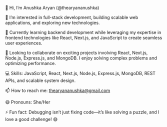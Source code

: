 👋 Hi, I’m Anushka Aryan (@thearyananushka)

👀 I’m interested in full-stack development, building scalable web applications, and exploring new technologies.

🌱 Currently learning backend development while leveraging my expertise in frontend technologies like React, Next.js, and JavaScript to create seamless user experiences.

💞️ Looking to collaborate on exciting projects involving React, Next.js, Node.js, Express.js, and MongoDB. I enjoy solving complex problems and optimizing performance.

💻 Skills: JavaScript, React, Next.js, Node.js, Express.js, MongoDB, REST APIs, and scalable system design.

📫 How to reach me: thearyananushka@gmail.com

😄 Pronouns: She/Her

⚡ Fun fact: Debugging isn’t just fixing code—it’s like solving a puzzle, and I love a good challenge! 😄

<!---
thearyananushka/thearyananushka is a ✨ special ✨ repository because its `README.md` (this file) appears on your GitHub profile.
You can click the Preview link to take a look at your changes.
--->
